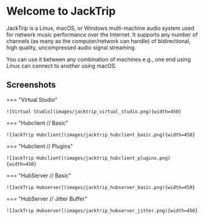 # Welcome to JackTrip

JackTrip is a Linux, macOS, or Windows multi-machine audio system used for network music performance over the Internet.
It supports any number of channels (as many as the computer/network can handle) of bidirectional, high quality, uncompressed audio signal streaming.

You can use it between any combination of machines e.g., one end using Linux can connect to another using macOS.

## Screenshots


=== "Virtual Studio"

    ![Virtual Studio](images/jacktrip_virtual_studio.png){width=450}

=== "Hubclient // Basic"

    ![JackTrip Hubclient](images/jacktrip_hubclient_basic.png){width=450}

=== "Hubclient // Plugins"

    ![JackTrip Hubclient](images/jacktrip_hubclient_plugins.png){width=450}

=== "HubServer // Basic"

    ![JackTrip Hubserver](images/jacktrip_hubserver_basic.png){width=450}

=== "HubServer // Jitter Buffer"

    ![JackTrip Hubserver](images/jacktrip_hubserver_jitter.png){width=450}

